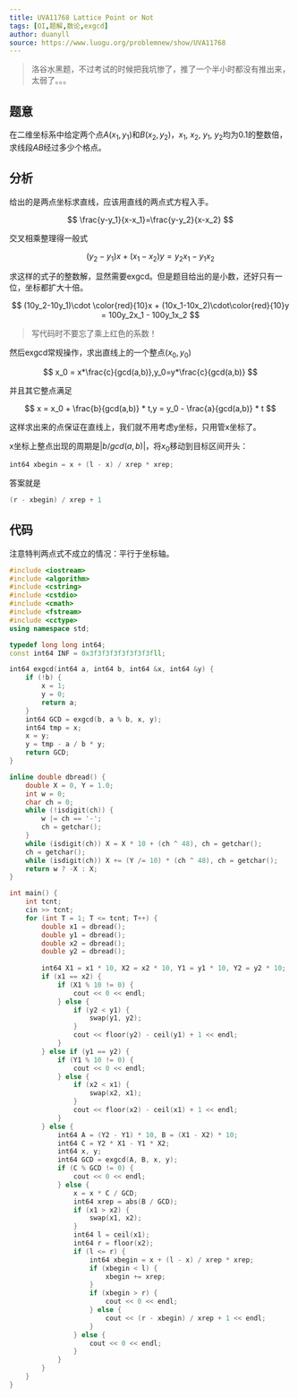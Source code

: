 ```yaml
---
title: UVA11768 Lattice Point or Not
tags: [OI,题解,数论,exgcd]
author: duanyll
source: https://www.luogu.org/problemnew/show/UVA11768
---
```


> 洛谷水黑题，不过考试的时候把我坑惨了，推了一个半小时都没有推出来，太弱了。。。

## 题意

在二维坐标系中给定两个点$A(x_1, y_1)$和$B(x_2, y_2)$，$x_1$, $x_2$, $y_1$, $y_2$均为$0.1$的整数倍，求线段$AB$经过多少个格点。

## 分析

给出的是两点坐标求直线，应该用直线的两点式方程入手。

$$
\frac{y-y_1}{x-x_1}=\frac{y-y_2}{x-x_2}
$$

交叉相乘整理得一般式

$$
(y_2-y_1)x + (x_1-x_2)y = y_2x_1 - y_1x_2
$$

求这样的式子的整数解，显然需要exgcd。但是题目给出的是小数，还好只有一位，坐标都扩大十倍。

$$
(10y_2-10y_1)\cdot \color{red}{10}x + (10x_1-10x_2)\cdot\color{red}{10}y = 100y_2x_1 - 100y_1x_2
$$

> 写代码时不要忘了乘上红色的系数！

然后exgcd常规操作，求出直线上的一个整点$(x_0,y_0)$

$$
x_0 = x*\frac{c}{gcd(a,b)},y_0=y*\frac{c}{gcd(a,b)}
$$

并且其它整点满足

$$
x = x_0 + \frac{b}{gcd(a,b)} * t,y = y_0 - \frac{a}{gcd(a,b)} * t
$$

这样求出来的点保证在直线上，我们就不用考虑y坐标，只用管x坐标了。

x坐标上整点出现的周期是$|b/gcd(a,b)|$，将$x_0$移动到目标区间开头：

```cpp
int64 xbegin = x + (l - x) / xrep * xrep;
```

答案就是

```cpp
(r - xbegin) / xrep + 1
```

## 代码

注意特判两点式不成立的情况：平行于坐标轴。

```cpp
#include <iostream>
#include <algorithm>
#include <cstring>
#include <cstdio>
#include <cmath>
#include <fstream>
#include <cctype>
using namespace std;

typedef long long int64;
const int64 INF = 0x3f3f3f3f3f3f3f3fll;

int64 exgcd(int64 a, int64 b, int64 &x, int64 &y) {
    if (!b) {
        x = 1;
        y = 0;
        return a;
    }
    int64 GCD = exgcd(b, a % b, x, y);
    int64 tmp = x;
    x = y;
    y = tmp - a / b * y;
    return GCD;
}

inline double dbread() {
    double X = 0, Y = 1.0;
    int w = 0;
    char ch = 0;
    while (!isdigit(ch)) {
        w |= ch == '-';
        ch = getchar();
    }
    while (isdigit(ch)) X = X * 10 + (ch ^ 48), ch = getchar();
    ch = getchar(); 
    while (isdigit(ch)) X += (Y /= 10) * (ch ^ 48), ch = getchar();
    return w ? -X : X;
}

int main() {
	int tcnt;
	cin >> tcnt;
	for (int T = 1; T <= tcnt; T++) {
		double x1 = dbread();
		double y1 = dbread();
		double x2 = dbread();
		double y2 = dbread();
		
		int64 X1 = x1 * 10, X2 = x2 * 10, Y1 = y1 * 10, Y2 = y2 * 10;
		if (x1 == x2) {
			if (X1 % 10 != 0) {
				cout << 0 << endl;
			} else {
				if (y2 < y1) {
					swap(y1, y2);
				}
				cout << floor(y2) - ceil(y1) + 1 << endl;
			}
		} else if (y1 == y2) {
			if (Y1 % 10 != 0) {
				cout << 0 << endl;
			} else {
				if (x2 < x1) {
					swap(x2, x1);
				}
				cout << floor(x2) - ceil(x1) + 1 << endl;
			}
		} else {
			int64 A = (Y2 - Y1) * 10, B = (X1 - X2) * 10;
			int64 C = Y2 * X1 - Y1 * X2;
			int64 x, y;
			int64 GCD = exgcd(A, B, x, y);
			if (C % GCD != 0) {
				cout << 0 << endl;
			} else {
				x = x * C / GCD;
				int64 xrep = abs(B / GCD);
				if (x1 > x2) {
					swap(x1, x2);
				}
				int64 l = ceil(x1);
				int64 r = floor(x2);
				if (l <= r) {
					int64 xbegin = x + (l - x) / xrep * xrep;
					if (xbegin < l) {
						xbegin += xrep;
					} 
					if (xbegin > r) {
						cout << 0 << endl;
					} else {
						cout << (r - xbegin) / xrep + 1 << endl;
					}
				} else {
					cout << 0 << endl;
				}
			}
		}
	}
}
```
